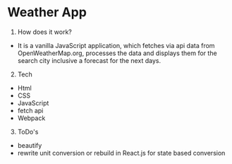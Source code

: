 # Weather App

1. How does it work?
- It is a vanilla JavaScript application, which fetches via api data from OpenWeatherMap.org, processes the data and displays them for the search city inclusive a forecast for the next days.
2. Tech
- Html
- CSS
- JavaScript
- fetch api
- Webpack
3. ToDo's
- beautify
- rewrite unit conversion or rebuild in React.js for state based conversion
